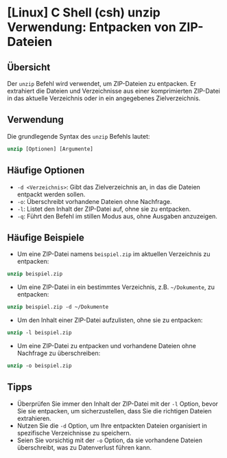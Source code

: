 # [Linux] C Shell (csh) unzip Verwendung: Entpacken von ZIP-Dateien

## Übersicht
Der `unzip` Befehl wird verwendet, um ZIP-Dateien zu entpacken. Er extrahiert die Dateien und Verzeichnisse aus einer komprimierten ZIP-Datei in das aktuelle Verzeichnis oder in ein angegebenes Zielverzeichnis.

## Verwendung
Die grundlegende Syntax des `unzip` Befehls lautet:

```csh
unzip [Optionen] [Argumente]
```

## Häufige Optionen
- `-d <Verzeichnis>`: Gibt das Zielverzeichnis an, in das die Dateien entpackt werden sollen.
- `-o`: Überschreibt vorhandene Dateien ohne Nachfrage.
- `-l`: Listet den Inhalt der ZIP-Datei auf, ohne sie zu entpacken.
- `-q`: Führt den Befehl im stillen Modus aus, ohne Ausgaben anzuzeigen.

## Häufige Beispiele
- Um eine ZIP-Datei namens `beispiel.zip` im aktuellen Verzeichnis zu entpacken:

```csh
unzip beispiel.zip
```

- Um eine ZIP-Datei in ein bestimmtes Verzeichnis, z.B. `~/Dokumente`, zu entpacken:

```csh
unzip beispiel.zip -d ~/Dokumente
```

- Um den Inhalt einer ZIP-Datei aufzulisten, ohne sie zu entpacken:

```csh
unzip -l beispiel.zip
```

- Um eine ZIP-Datei zu entpacken und vorhandene Dateien ohne Nachfrage zu überschreiben:

```csh
unzip -o beispiel.zip
```

## Tipps
- Überprüfen Sie immer den Inhalt der ZIP-Datei mit der `-l` Option, bevor Sie sie entpacken, um sicherzustellen, dass Sie die richtigen Dateien extrahieren.
- Nutzen Sie die `-d` Option, um Ihre entpackten Dateien organisiert in spezifische Verzeichnisse zu speichern.
- Seien Sie vorsichtig mit der `-o` Option, da sie vorhandene Dateien überschreibt, was zu Datenverlust führen kann.